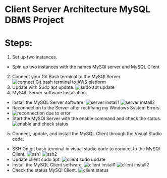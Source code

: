 # Client Server Architecture MySQL DBMS Project
# Steps:
1. Set up two instances.
-  Spin up two instances with the names MySQl server and MySQL Client
2. Connect your Git Bash terminal to the MySQl Server.
![connect Git bash terminal to AWS platform](https://github.com/koleshky1/fajana.kb.pbl/assets/44333161/78c8416c-fbc9-4105-b83c-8840ebb10f05)
3. Update with Sudo apt update.
![sudo apt update](https://github.com/koleshky1/fajana.kb.pbl/assets/44333161/5152dc31-4259-4a8c-b8d2-05cd60e2edaf)
4. MySQL Server software Installation.
-  Install the MySQL Server software.
![server install1](https://github.com/koleshky1/fajana.kb.pbl/assets/44333161/66b03911-0ac6-4188-82e6-bf5bd83b2c63)
![server install2](https://github.com/koleshky1/fajana.kb.pbl/assets/44333161/5f5aa661-1baa-484f-95c5-7ebbf477f6e3)
- Reconnection to the Server after rectifying my Windows System Errors.
- ![reconnection due to error](https://github.com/koleshky1/fajana.kb.pbl/assets/44333161/36376be4-651e-40ee-8174-619b15e97128)
- Start the MySQl Server with the enable command and check the status.
![enable and check status](https://github.com/koleshky1/fajana.kb.pbl/assets/44333161/787b3286-6e63-4dd3-8811-d2e9726be0b9)
5. Connect, update, and install the MySQL Client through the Visual Studio code.
-  SSH On git bash terminal in visual studio code to connect to the MySQl Client.
![ssh1](https://github.com/koleshky1/fajana.kb.pbl/assets/44333161/42f63659-1f09-409a-bc9a-18c5491ca812)
![ssh2](https://github.com/koleshky1/fajana.kb.pbl/assets/44333161/4a9938ba-9b8d-4ddd-bb4c-37c7821ae1a5)
-  Update client sudo apt.
![client sudo update](https://github.com/koleshky1/fajana.kb.pbl/assets/44333161/029888de-0868-4878-96a8-5cc9f29cfe9d)
-  Install the MySQL Client software.
![client install1](https://github.com/koleshky1/fajana.kb.pbl/assets/44333161/3e487e23-84a4-438b-a4cb-2edce0426758)
![client install2](https://github.com/koleshky1/fajana.kb.pbl/assets/44333161/1c89ff81-e3f0-4df8-a179-1478cd6d7f8f)
- Check the status MySQl Client.
![client status](https://github.com/koleshky1/fajana.kb.pbl/assets/44333161/b6a86b4b-80de-42a4-a2d1-37abcbe70ca5)




